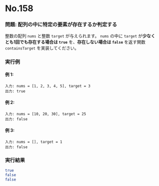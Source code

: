 # No.158

### 問題: 配列の中に特定の要素が存在するか判定する

整数の配列 `nums` と整数 `target` が与えられます。
`nums` の中に `target` が**少なくとも1回でも存在する場合は `true`** を、**存在しない場合は `false`** を返す関数 `containsTarget` を実装してください。

### 実行例

#### 例 1:

```
入力: nums = [1, 2, 3, 4, 5], target = 3
出力: true
```

#### 例 2:

```
入力: nums = [10, 20, 30], target = 25
出力: false
```

#### 例 3:

```
入力: nums = [], target = 1
出力: false
```

### 実行結果

```sh
true
false
false
```
